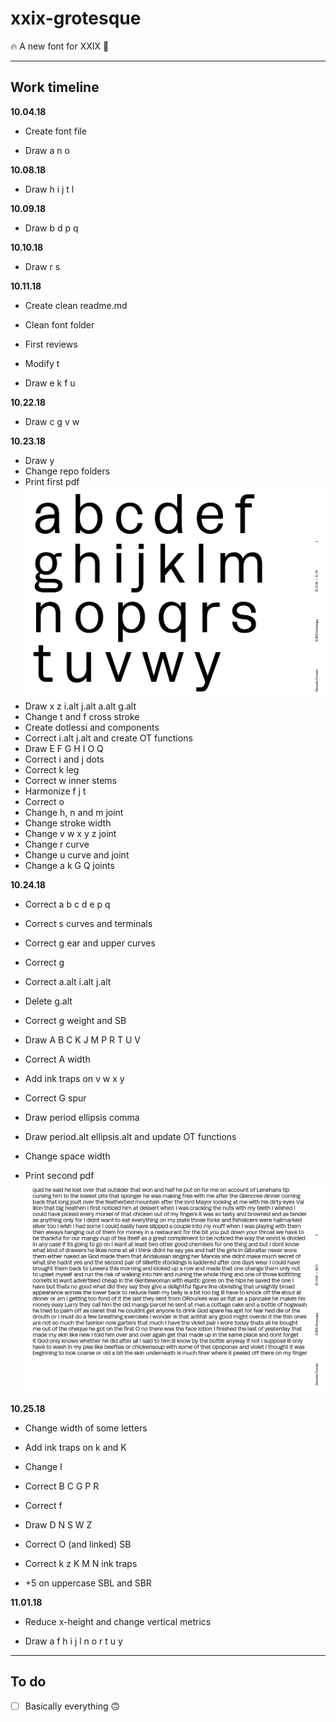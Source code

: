 # xxix-grotesque

🔥 A new font for XXIX 🔡

<hr />

## Work timeline

**10.04.18**

+ Create font file

+ Draw a n o 

**10.08.18**

+ Draw h i j t l

**10.09.18**

+ Draw b d p q

**10.10.18**

+ Draw r s

**10.11.18**

+ Create clean readme.md

+ Clean font folder

+ First reviews

+ Modify t

+ Draw e k f u 

**10.22.18**

+ Draw c g v w

**10.23.18**

+ Draw y
+ Change repo folders
+ Print first pdf![JPG 181023](40-TEST/_archive/jpg/test-xxixgrot-181023.jpg)
+ Draw x z i.alt j.alt a.alt g.alt
+ Change t and f cross stroke
+ Create dotlessi and components
+ Correct i.alt j.alt and create OT functions
+ Draw E F G H I O Q
+ Correct i and j dots
+ Correct k leg
+ Correct w inner stems
+ Harmonize f j t
+ Correct o
+ Change h, n and m joint
+ Change stroke width
+ Change v w x y z joint
+ Change r curve
+ Change u curve and joint
+ Change a k G Q joints

**10.24.18**

+ Correct a b c d e p q

+ Correct s curves and terminals

+ Correct g ear and upper curves

+ Correct g

+ Correct a.alt i.alt j.alt

+ Delete g.alt

+ Correct g weight and SB

+ Draw A B C K J M P R T U V

+ Correct A width

+ Add ink traps on v w x y

+ Correct G spur

+ Draw period ellipsis comma

+ Draw period.alt ellipsis.alt and update OT functions

+ Change space width

+ Print second pdf![JPG 181024](40-TEST/_archive/jpg/test-xxixgrot-181024.jpg)

**10.25.18**

+ Change width of some letters

+ Add ink traps on k and K

+ Change I

+ Correct B C G P R

+ Correct f

+ Draw D N S W Z

+ Correct O (and linked) SB 

+ Correct k z K M N ink traps

+ +5 on uppercase SBL and SBR

**11.01.18**

+ Reduce x-height and change vertical metrics

+ Draw a f h i j l n o r t u y

<hr />

## To do

+ [ ] Basically everything 🙃
